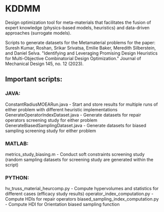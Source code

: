 # KDDMM
Design optimization tool for meta-materials that facilitates the fusion of expert knowledge (physics-based models, heuristics) and data-driven approaches (surrogate models). 

Scripts to generate datasets for the Metamaterial problems for the paper: 
Suresh Kumar, Roshan, Srikar Srivatsa, Emilie Baker, Meredith Silberstein, and Daniel Selva. "Identifying and Leveraging Promising Design Heuristics for Multi-Objective Combinatorial Design Optimization." Journal of Mechanical Design 145, no. 12 (2023).

## Important scripts:
### JAVA:
ConstantRadiusMOEARun.java - Start and store results for multiple runs of either problem with different heuristic implementations
GenerateOperatorIndexDataset.java - Generate datasets for repair operators screening study for either problem
GenerateBiasedSamplingDataset.java - Generate datasets for biased sampling screening study for either problem

### MATLAB:
metrics_study_biasing.m - Conduct soft constraints screening study (random sampling datasets for screening study are generated within the script)

### PYTHON:
hv_truss_material_heurcomp.py - Compute hypervolumes and statistics for different cases (efficacy study results)
operator_index_computation.py - Compute HDIs for repair operators 
biased_sampling_index_computation.py - Compute HDI for Orientation biased sampling function
